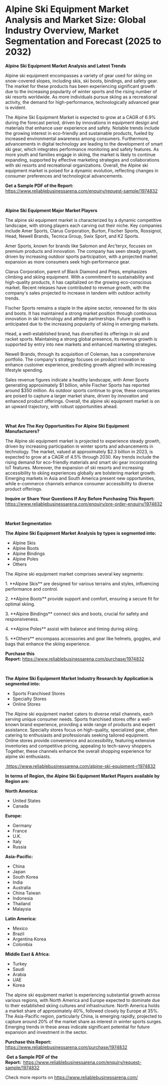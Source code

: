 <p><h1>Alpine Ski Equipment Market Analysis and Market Size: Global Industry Overview, Market Segmentation and Forecast (2025 to 2032)</h1></p><p><strong>Alpine Ski Equipment Market Analysis and Latest Trends</strong></p>
<p><p>Alpine ski equipment encompasses a variety of gear used for skiing on snow-covered slopes, including skis, ski boots, bindings, and safety gear. The market for these products has been experiencing significant growth due to the increasing popularity of winter sports and the rising number of ski resorts worldwide. As more individuals pursue skiing as a recreational activity, the demand for high-performance, technologically advanced gear is evident.</p><p>The Alpine Ski Equipment Market is expected to grow at a CAGR of 6.9% during the forecast period, driven by innovations in equipment design and materials that enhance user experience and safety. Notable trends include the growing interest in eco-friendly and sustainable products, fueled by increased environmental awareness among consumers. Furthermore, advancements in digital technology are leading to the development of smart ski gear, which integrates performance monitoring and safety features. As more youth and families engage in skiing, the market is likely to continue expanding, supported by effective marketing strategies and collaborations with ski resorts and recreational organizations. Overall, the Alpine ski equipment market is poised for a dynamic evolution, reflecting changes in consumer preferences and technological advancements.</p></p>
<p><strong>Get a Sample PDF of the Report:&nbsp;</strong> <a href="https://www.reliablebusinessarena.com/enquiry/request-sample/1974832?utm_campaign=3062&utm_medium=2&utm_source=Github&utm_content=ia&utm_term=05042025&utm_id=alpine-ski-equipment">https://www.reliablebusinessarena.com/enquiry/request-sample/1974832</a></p>
<p>&nbsp;</p>
<p><strong>Alpine Ski Equipment Major Market Players</strong></p>
<p><p>The alpine ski equipment market is characterized by a dynamic competitive landscape, with strong players each carving out their niche. Key companies include Amer Sports, Clarus Corporation, Burton, Fischer Sports, Rossignol, Head, Newell Brands, Tecnica Group, Swix Sport, and K2 Sports.</p><p>Amer Sports, known for brands like Salomon and Arc'teryx, focuses on premium products and innovation. The company has seen steady growth, driven by increasing outdoor sports participation, with a projected market expansion as more consumers seek high-performance gear.</p><p>Clarus Corporation, parent of Black Diamond and Pieps, emphasizes climbing and skiing equipment. With a commitment to sustainability and high-quality products, it has capitalized on the growing eco-conscious market. Recent releases have contributed to revenue growth, with the company's sales projected to increase in tandem with outdoor activity trends.</p><p>Fischer Sports remains a staple in the alpine sector, renowned for its skis and boots. It has maintained a strong market position through continuous innovation in ski technology and athlete partnerships. Future growth is anticipated due to the increasing popularity of skiing in emerging markets.</p><p>Head, a well-established brand, has diversified its offerings in ski and racket sports. Maintaining a strong global presence, its revenue growth is supported by entry into new markets and enhanced marketing strategies.</p><p>Newell Brands, through its acquisition of Coleman, has a comprehensive portfolio. The company's strategy focuses on product innovation to enhance customer experience, predicting growth aligned with increasing lifestyle spending.</p><p>Sales revenue figures indicate a healthy landscape, with Amer Sports generating approximately $1 billion, while Fischer Sports has reported around $350 million. As outdoor sports continue to grow, these companies are poised to capture a larger market share, driven by innovation and enhanced product offerings. Overall, the alpine ski equipment market is on an upward trajectory, with robust opportunities ahead.</p></p>
<p>&nbsp;</p>
<p><strong>What Are The Key Opportunities For Alpine Ski Equipment Manufacturers?</strong></p>
<p><p>The Alpine ski equipment market is projected to experience steady growth, driven by increasing participation in winter sports and advancements in technology. The market, valued at approximately $2.3 billion in 2023, is expected to grow at a CAGR of 4.5% through 2030. Key trends include the rising demand for eco-friendly materials and smart ski gear incorporating IoT features. Moreover, the expansion of ski resorts and increasing accessibility to skiing experiences globally are bolstering market growth. Emerging markets in Asia and South America present new opportunities, while e-commerce channels enhance consumer accessibility to diverse product offerings.</p></p>
<p><strong>Inquire or Share Your Questions If Any Before Purchasing This Report:</strong> <a href="https://www.reliablebusinessarena.com/enquiry/pre-order-enquiry/1974832?utm_campaign=3062&utm_medium=2&utm_source=Github&utm_content=ia&utm_term=05042025&utm_id=alpine-ski-equipment">https://www.reliablebusinessarena.com/enquiry/pre-order-enquiry/1974832</a></p>
<p>&nbsp;</p>
<p><strong>Market Segmentation</strong></p>
<p><strong>The Alpine Ski Equipment Market Analysis by types is segmented into:</strong></p>
<p><ul><li>Alpine Skis</li><li>Alpine Boots</li><li>Alpine Bindings</li><li>Alpine Poles</li><li>Others</li></ul></p>
<p><p>The Alpine ski equipment market comprises several key segments: </p><p>1. **Alpine Skis** are designed for various terrains and styles, influencing performance and control. </p><p>2. **Alpine Boots** provide support and comfort, ensuring a secure fit for optimal skiing. </p><p>3. **Alpine Bindings** connect skis and boots, crucial for safety and responsiveness. </p><p>4. **Alpine Poles** assist with balance and timing during skiing. </p><p>5. **Others** encompass accessories and gear like helmets, goggles, and bags that enhance the skiing experience.</p></p>
<p><strong>Purchase this Report:&nbsp;</strong><a href="https://www.reliablebusinessarena.com/purchase/1974832?utm_campaign=3062&utm_medium=2&utm_source=Github&utm_content=ia&utm_term=05042025&utm_id=alpine-ski-equipment">https://www.reliablebusinessarena.com/purchase/1974832</a></p>
<p>&nbsp;</p>
<p><strong>The Alpine Ski Equipment Market Industry Research by Application is segmented into:</strong></p>
<p><ul><li>Sports Franchised Stores</li><li>Specialty Stores</li><li>Online Stores</li></ul></p>
<p><p>The Alpine ski equipment market caters to diverse retail channels, each serving unique consumer needs. Sports franchised stores offer a well-known brand experience, providing a wide range of products and expert assistance. Specialty stores focus on high-quality, specialized gear, often catering to enthusiasts and professionals seeking tailored equipment. Online stores provide convenience and accessibility, featuring extensive inventories and competitive pricing, appealing to tech-savvy shoppers. Together, these channels enhance the overall shopping experience for alpine ski enthusiasts.</p></p>
<p><a href="https://www.reliablebusinessarena.com/alpine-ski-equipment-r1974832?utm_campaign=3062&utm_medium=2&utm_source=Github&utm_content=ia&utm_term=05042025&utm_id=alpine-ski-equipment">&nbsp;https://www.reliablebusinessarena.com/alpine-ski-equipment-r1974832</a></p>
<p><strong>In terms of Region, the Alpine Ski Equipment Market Players available by Region are:</strong></p>
<p>
    <p> <strong> North America: </strong>
        <ul>
            <li>United States</li>
            <li>Canada</li>
        </ul>
        </p> 
    <p> <strong> Europe: </strong>
        <ul>
            <li>Germany</li>
            <li>France</li>
            <li>U.K.</li>
            <li>Italy</li>
            <li>Russia</li>
        </ul>
        </p> 
    <p> <strong> Asia-Pacific: </strong>
        <ul>
            <li>China</li>
            <li>Japan</li>
            <li>South Korea</li>
            <li>India</li>
            <li>Australia</li>
            <li>China Taiwan</li>
            <li>Indonesia</li>
            <li>Thailand</li>
            <li>Malaysia</li>
        </ul>
        </p> 
    <p> <strong> Latin America: </strong>
        <ul>
            <li>Mexico</li>
            <li>Brazil</li>
            <li>Argentina Korea</li>
            <li>Colombia</li>
        </ul>
        </p> 
    <p> <strong> Middle East & Africa: </strong>
        <ul>
            <li>Turkey</li>
            <li>Saudi</li>
            <li>Arabia</li>
            <li>UAE</li>
            <li>Korea</li>
        </ul>
    </p>
    </p>
<p><p>The alpine ski equipment market is experiencing substantial growth across various regions, with North America and Europe expected to dominate due to their established skiing cultures and infrastructure. North America holds a market share of approximately 40%, followed closely by Europe at 35%. The Asia-Pacific region, particularly China, is emerging rapidly, projected to capture around 20% of the market share as interest in winter sports surges. Emerging trends in these areas indicate significant potential for future expansion and investment in the sector.</p></p>
<p><strong>Purchase this Report: </strong><a href="https://www.reliablebusinessarena.com/purchase/1974832?utm_campaign=3062&utm_medium=2&utm_source=Github&utm_content=ia&utm_term=05042025&utm_id=alpine-ski-equipment">https://www.reliablebusinessarena.com/purchase/1974832</a></p>
<p>&nbsp;<strong>Get a Sample PDF of the Report:&nbsp;&nbsp;</strong><a href="https://www.reliablebusinessarena.com/enquiry/request-sample/1974832?utm_campaign=3062&utm_medium=2&utm_source=Github&utm_content=ia&utm_term=05042025&utm_id=alpine-ski-equipment">https://www.reliablebusinessarena.com/enquiry/request-sample/1974832</a></p>
<p><strong></strong></p>
<p>Check more reports on <a href="https://www.reliablebusinessarena.com/?utm_campaign=3062&utm_medium=2&utm_source=Github&utm_content=ia&utm_term=05042025&utm_id=alpine-ski-equipment">https://www.reliablebusinessarena.com/</a></p>